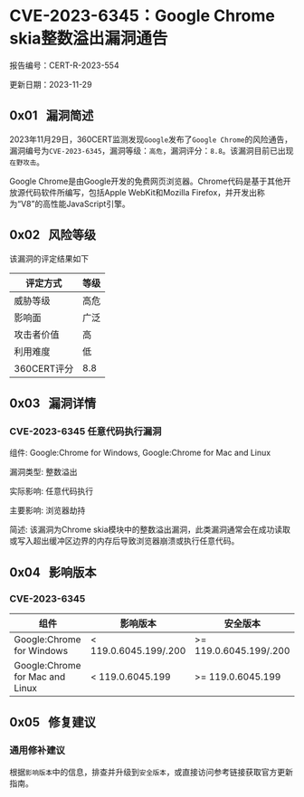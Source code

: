 # CVE-2023-6345：Google Chrome skia整数溢出漏洞通告

报告编号：CERT-R-2023-554

更新日期：2023-11-29

## 0x01   漏洞简述

2023年11月29日，360CERT监测发现`Google`发布了`Google Chrome`的风险通告，漏洞编号为`CVE-2023-6345`，漏洞等级：`高危`，漏洞评分：`8.8`。该漏洞目前已出现`在野攻击`。

Google Chrome是由Google开发的免费网页浏览器。Chrome代码是基于其他开放源代码软件所编写，包括Apple WebKit和Mozilla Firefox，并开发出称为“V8”的高性能JavaScript引擎。

## 0x02   风险等级

该漏洞的评定结果如下

|评定方式|等级|
|---|---|
|威胁等级|高危|
|影响面|广泛|
|攻击者价值|高|
|利用难度|低|
|360CERT评分|8.8|

## 0x03   漏洞详情

### CVE-2023-6345 任意代码执行漏洞

组件: Google:Chrome for Windows, Google:Chrome for Mac and Linux

漏洞类型: 整数溢出

实际影响: 任意代码执行

主要影响: 浏览器劫持

简述: 该漏洞为Chrome skia模块中的整数溢出漏洞，此类漏洞通常会在成功读取或写入超出缓冲区边界的内存后导致浏览器崩溃或执行任意代码。

## 0x04   影响版本

### CVE-2023-6345

|组件|影响版本|安全版本|
|---|---|---|
|Google:Chrome for Windows|< 119.0.6045.199/.200|>= 119.0.6045.199/.200|
|Google:Chrome for Mac and Linux|< 119.0.6045.199|>= 119.0.6045.199|

## 0x05   修复建议

### 通用修补建议

根据`影响版本`中的信息，排查并升级到`安全版本`，或直接访问参考链接获取官方更新指南。